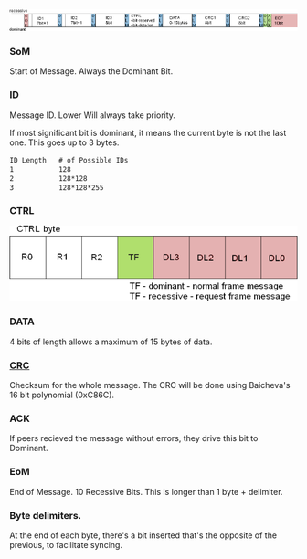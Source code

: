 ![Message Structure](https://github.com/amstan/openCICAD/raw/master/doc/MessageStructure.png)

### SoM
Start of Message. Always the Dominant Bit.

### ID
Message ID. Lower Will always take priority.

If most significant bit is dominant, it means the current byte is not the last one. This goes up to 3 bytes.

    ID Length   # of Possible IDs
    1           128
    2           128*128
    3           128*128*255

### CTRL

![Control Byte](https://github.com/amstan/openCICAD/raw/master/doc/ControlByte.png)

### DATA

4 bits of length allows a maximum of 15 bytes of data.

### [CRC](https://github.com/amstan/openCICAD/wiki/CRC)

Checksum for the whole message. The CRC will be done using Baicheva's 16 bit polynomial (0xC86C).

### ACK

If peers recieved the message without errors, they drive this bit to Dominant.

### EoM

End of Message. 10 Recessive Bits. This is longer than 1 byte + delimiter.

### Byte delimiters.

At the end of each byte, there's a bit inserted that's the opposite of the previous, to facilitate syncing.